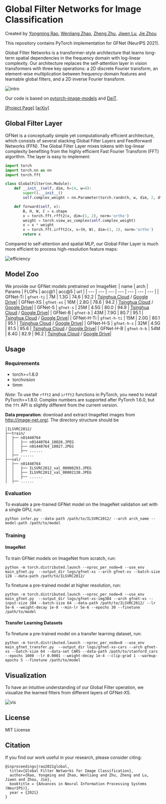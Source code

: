 # Global Filter Networks for Image Classification

Created by [Yongming Rao](https://raoyongming.github.io/), [Wenliang Zhao](https://wl-zhao.github.io/), [Zheng Zhu](http://www.zhengzhu.net/), [Jiwen Lu](https://scholar.google.com/citations?user=TN8uDQoAAAAJ&hl=en&authuser=1), [Jie Zhou](https://scholar.google.com/citations?user=6a79aPwAAAAJ&hl=en&authuser=1)

This repository contains PyTorch implementation for GFNet (NeurIPS 2021).

Global Filter Networks is a transformer-style architecture that learns long-term spatial dependencies in the frequency domain with log-linear complexity. Our architecture replaces the self-attention layer in vision transformers with three key operations: a 2D discrete Fourier transform, an element-wise multiplication between frequency-domain features and learnable global filters, and a 2D inverse Fourier transform.

![intro](figs/intro.gif)

Our code is based on [pytorch-image-models](https://github.com/rwightman/pytorch-image-models) and [DeiT](https://github.com/facebookresearch/deit).

[[Project Page]](https://gfnet.ivg-research.xyz/) [[arXiv]](https://arxiv.org/abs/2107.00645)

## Global Filter Layer

GFNet is a conceptually simple yet computationally efficient architecture, which consists of several stacking Global Filter Layers and Feedforward Networks (FFN).  The Global Filter Layer mixes tokens with log-linear complexity benefiting from the highly efficient Fast Fourier Transform (FFT) algorithm.  The layer is easy to implement: 

```python
import torch
import torch.nn as nn
import torch.fft

class GlobalFilter(nn.Module):
    def __init__(self, dim, h=14, w=8):
        super().__init__()
        self.complex_weight = nn.Parameter(torch.randn(h, w, dim, 2, dtype=torch.float32) * 0.02)

    def forward(self, x):
        B, H, W, C = x.shape
        x = torch.fft.rfft2(x, dim=(1, 2), norm='ortho')
        weight = torch.view_as_complex(self.complex_weight)
        x = x * weight
        x = torch.fft.irfft2(x, s=(H, W), dim=(1, 2), norm='ortho')
        return x

```

Compared to self-attention and spatial MLP, our Global Filter Layer is much more efficient to process high-resolution feature maps:

![efficiency](figs/efficiency.png)

## Model Zoo

We provide our GFNet models pretrained on ImageNet:
| name | arch | Params | FLOPs | acc@1 | acc@5 | url |
| --- | --- | --- | --- | --- | --- | --- |
| GFNet-Ti | ```gfnet-ti``` | 7M | 1.3G | 74.6 | 92.2 |  [Tsinghua Cloud](https://cloud.tsinghua.edu.cn/f/3d0c1579aa524a0a99dd/?dl=1) / [Google Drive](https://drive.google.com/file/d/1_xrfC7c_ccZnVicYDnrViOA_T1N-xoHI/view?usp=sharing)|
| GFNet-XS | ```gfnet-xs``` | 16M | 2.8G | 78.6 | 94.2 | [Tsinghua Cloud](https://cloud.tsinghua.edu.cn/f/e0ab5b1583954a1fa9b2/?dl=1) / [Google Drive](https://drive.google.com/file/d/1paf9gQWdsLXrG58R77yJ3U0FiNINg9xN/view?usp=sharing)|
| GFNet-S | ```gfnet-s``` | 25M | 4.5G | 80.0 | 94.9 | [Tsinghua Cloud](https://cloud.tsinghua.edu.cn/f/e5561fa070c44d9399bf/?dl=1) / [Google Drive](https://drive.google.com/file/d/18aRey_1abWNMmSL7TZQ4WxpplLRCDGEl/view?usp=sharing)|
| GFNet-B | ```gfnet-b``` | 43M | 7.9G | 80.7 | 95.1 | [Tsinghua Cloud](https://cloud.tsinghua.edu.cn/f/2fbf264597af4d72afb3/?dl=1) / [Google Drive](https://drive.google.com/file/d/1OncnXYAXpdjZBq4JK5Y3xacIHOIMePQo/view?usp=sharing)|
| GFNet-H-Ti | ```gfnet-h-ti``` | 15M | 2.0G | 80.1 | 95.1 | [Tsinghua Cloud](https://cloud.tsinghua.edu.cn/f/b22dd45eccbe462cbbfb/?dl=1) / [Google Drive](https://drive.google.com/file/d/1Nrq5sfHD9RklCMl6WkcVrAWI5vSVzwSm/view?usp=sharing)|
| GFNet-H-S | ```gfnet-h-s``` | 32M | 4.5G | 81.5 | 95.6 | [Tsinghua Cloud](https://cloud.tsinghua.edu.cn/f/5229cb4d1daf48e69675/?dl=1) / [Google Drive](https://drive.google.com/file/d/1w4d7o1LTBjmSkb5NKzgXBBiwdBOlwiie/view?usp=sharing)|
| GFNet-H-B | ```gfnet-h-b``` | 54M | 8.4G | 82.9 | 96.2 | [Tsinghua Cloud](https://cloud.tsinghua.edu.cn/f/954c5af21e824ba6b40c/?dl=1) / [Google Drive](https://drive.google.com/file/d/1F900_-yPH7GFYfTt60xn4tu5a926DYL0/view?usp=sharing)|



## Usage

### Requirements

- torch>=1.8.0
- torchvision
- timm

*Note*: To use the ```rfft2``` and ```irfft2``` functions in PyTorch, you need to install PyTorch>=1.8.0. Complex numbers are supported after PyTorch 1.6.0, but the ```fft``` API is slightly different from the current version. 

**Data preparation**: download and extract ImageNet images from http://image-net.org/. The directory structure should be

```
│ILSVRC2012/
├──train/
│  ├── n01440764
│  │   ├── n01440764_10026.JPEG
│  │   ├── n01440764_10027.JPEG
│  │   ├── ......
│  ├── ......
├──val/
│  ├── n01440764
│  │   ├── ILSVRC2012_val_00000293.JPEG
│  │   ├── ILSVRC2012_val_00002138.JPEG
│  │   ├── ......
│  ├── ......
```

### Evaluation

To evaluate a pre-trained GFNet model on the ImageNet validation set with a single GPU, run:

```
python infer.py --data-path /path/to/ILSVRC2012/ --arch arch_name --model-path /path/to/model
```


### Training

#### ImageNet

To train GFNet models on ImageNet from scratch, run:

```
python -m torch.distributed.launch --nproc_per_node=8 --use_env main_gfnet.py  --output_dir logs/gfnet-xs --arch gfnet-xs --batch-size 128 --data-path /path/to/ILSVRC2012/
```

To finetune a pre-trained model at higher resolution, run:

```
python -m torch.distributed.launch --nproc_per_node=8 --use_env main_gfnet.py  --output_dir logs/gfnet-xs-img384 --arch gfnet-xs --input-size 384 --batch-size 64 --data-path /path/to/ILSVRC2012/ --lr 5e-6 --weight-decay 1e-8 --min-lr 5e-6 --epochs 30 --finetune /path/to/model
```

#### Transfer Learning Datasets

To finetune a pre-trained model on a transfer learning dataset, run:
```
python -m torch.distributed.launch --nproc_per_node=8 --use_env main_gfnet_transfer.py  --output_dir logs/gfnet-xs-cars --arch gfnet-xs --batch-size 64 --data-set CARS --data-path /path/to/stanford_cars --epochs 1000 --lr 0.0001 --weight-decay 1e-4 --clip-grad 1 --warmup-epochs 5 --finetune /path/to/model 
```

## Visualization

To have an intuitive understanding of our Global Filter operation, we visualize the learned filters from different layers of GFNet-XS. 

![vis](figs/filters.png)

## License
MIT License

## Citation
If you find our work useful in your research, please consider citing:
```
@inproceedings{rao2021global,
  title={Global Filter Networks for Image Classification},
  author={Rao, Yongming and Zhao, Wenliang and Zhu, Zheng and Lu, Jiwen and Zhou, Jie},
  booktitle = {Advances in Neural Information Processing Systems (NeurIPS)},
  year = {2021}
}
```

